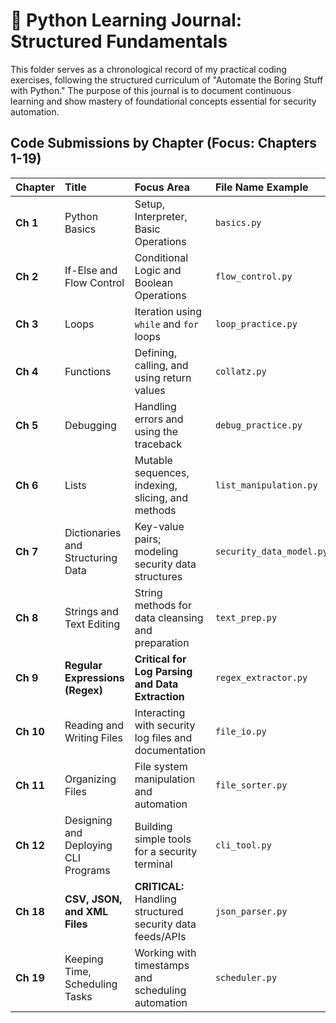# 🐍 Python Learning Journal: Structured Fundamentals

This folder serves as a chronological record of my practical coding exercises, following the structured curriculum of "Automate the Boring Stuff with Python." The purpose of this journal is to document continuous learning and show mastery of foundational concepts essential for security automation.

## Code Submissions by Chapter (Focus: Chapters 1-19)

| Chapter | Title | Focus Area | File Name Example | Status |
| :--- | :--- | :--- | :--- | :--- |
| **Ch 1** | Python Basics | Setup, Interpreter, Basic Operations | `basics.py` | Complete |
| **Ch 2** | If-Else and Flow Control | Conditional Logic and Boolean Operations | `flow_control.py` | Complete |
| **Ch 3** | Loops | Iteration using `while` and `for` loops | `loop_practice.py` | Planning |
| **Ch 4** | Functions | Defining, calling, and using return values | `collatz.py` | Planning |
| **Ch 5** | Debugging | Handling errors and using the traceback | `debug_practice.py` | Planning |
| **Ch 6** | Lists | Mutable sequences, indexing, slicing, and methods | `list_manipulation.py` | Planning |
| **Ch 7** | Dictionaries and Structuring Data | Key-value pairs; modeling security data structures | `security_data_model.py` | Planning |
| **Ch 8** | Strings and Text Editing | String methods for data cleansing and preparation | `text_prep.py` | Planning |
| **Ch 9** | **Regular Expressions (Regex)** | **Critical for Log Parsing and Data Extraction** | `regex_extractor.py` | Planning |
| **Ch 10** | Reading and Writing Files | Interacting with security log files and documentation | `file_io.py` | Planning |
| **Ch 11** | Organizing Files | File system manipulation and automation | `file_sorter.py` | Planning |
| **Ch 12** | Designing and Deploying CLI Programs | Building simple tools for a security terminal | `cli_tool.py` | Planning |
| **Ch 18** | **CSV, JSON, and XML Files** | **CRITICAL:** Handling structured security data feeds/APIs | `json_parser.py` | Planning |
| **Ch 19** | Keeping Time, Scheduling Tasks | Working with timestamps and scheduling automation | `scheduler.py` | Planning |
